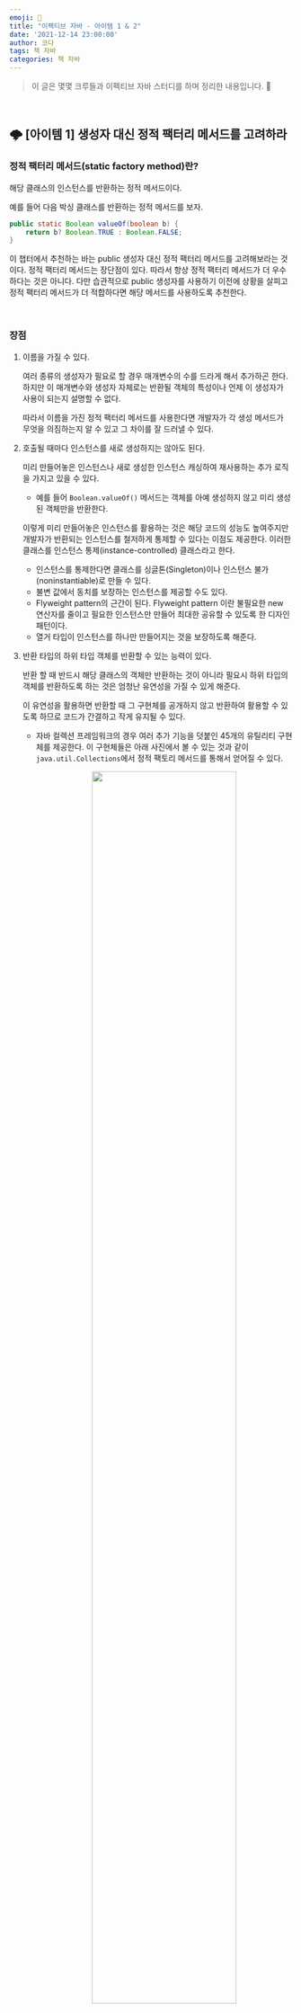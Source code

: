 ```yaml
---
emoji: 🐡
title: "이펙티브 자바 - 아이템 1 & 2"
date: '2021-12-14 23:00:00'
author: 코다
tags: 책 자바
categories: 책 자바
---
```


> 이 글은 몇몇 크루들과 이펙티브 자바 스터디를 하며 정리한 내용입니다. 🙌

<br>

## 🌩 [아이템 1] 생성자 대신 정적 팩터리 메서드를 고려하라

### 정적 팩터리 메서드(static factory method)란?

해당 클래스의 인스턴스를 반환하는 정적 메서드이다. 

예를 들어 다음 박싱 클래스를 반환하는 정적 메서드를 보자.

```java
public static Boolean valueOf(boolean b) {
	return b? Boolean.TRUE : Boolean.FALSE;
}
```

이 챕터에서 추천하는 바는 public 생성자 대신 정적 팩터리 메서드를 고려해보라는 것이다. 정적 팩터리 메서드는 장단점이 있다. 따라서 항상 정적 팩터리 메서드가 더 우수하다는 것은 아니다. 다만 습관적으로 public 생성자를 사용하기 이전에 상황을 살피고 정적 팩터리 메서드가 더 적합하다면 해당 메서드를 사용하도록 추천한다. 

<br>

### 장점

1. 이름을 가질 수 있다. 
    
    여러 종류의 생성자가 필요로 할 경우 매개변수의 수를 드라게 해서 추가하곤 한다. 하지만 이 매개변수와 생성자 자체로는 반환될 객체의 특성이나 언제 이 생성자가 사용이 되는지 설명할 수 없다. 
    
    따라서 이름을 가진 정적 팩터리 메서드를 사용한다면 개발자가 각 생성 메서드가 무엇을 의짐하는지 알 수 있고 그 차이를 잘 드러낼 수 있다. 
    
2. 호출될 때마다 인스턴스를 새로 생성하지는 않아도 된다. 
    
    미리 만들어놓은 인스턴스나 새로 생성한 인스턴스 캐싱하여 재사용하는 추가 로직을 가지고 있을 수 있다.
    
    - 예를 들어 `Boolean.valueOf()` 메서드는 객체를 아예 생성하지 않고 미리 생성된 객체만을 반환한다.
    
    이렇게 미리 만들어놓은 인스턴스를 활용하는 것은 해당 코드의 성능도 높여주지만 개발자가 반환되는 인스턴스를 철저하게 통제할 수 있다는 이점도 제공한다. 이러한 클래스를 인스턴스 통제(instance-controlled) 클래스라고 한다. 
    
    - 인스턴스를 통제한다면 클래스를 싱글톤(Singleton)이나 인스턴스 불가(noninstantiable)로 만들 수 있다.
    - 불변 값에서 동치를 보장하는 인스턴스를 제공할 수도 있다.
    - Flyweight pattern의 근간이 된다. Flyweight pattern 이란 불필요한 new 연산자를 줄이고 필요한 인스턴스만 만들어 최대한 공유할 수 있도록 한 디자인 패턴이다.
    - 열거 타입이 인스턴스를 하나만 만들어지는 것을 보장하도록 해준다.
3. 반환 타입의 하위 타입 객체를 반환할 수 있는 능력이 있다. 
    
    반환 할 때 반드시 해당 클래스의 객체만 반환하는 것이 아니라 필요시 하위 타입의 객체를 반환하도록 하는 것은 엄청난 유연성을 가질 수 있게 해준다. 
    
    이 유연성을 활용하면 반환할 때 그 구현체를 공개하지 않고 반환하여 활용할 수 있도록 하므로 코드가 간결하고 작게 유지될 수 있다. 
    
    - 자바 컬렉션 프레임워크의 경우 여러 추가 기능을 덧붙인 45개의 유틸리티 구현체를 제공한다. 이 구현체들은 아래 사진에서 볼 수 있는 것과 같이 `java.util.Collections`에서 정적 팩토리 메서드를 통해서 얻어질 수 있다.

        <p align="center"><img width="75%" src="https://user-images.githubusercontent.com/63405904/146213695-ebca67cd-c845-4eba-8c35-3a97bf683f3f.png"></p>
        
    - 위 클래스들은 공개되어 있지 않기 때문에 자바 컬렉션 프레임워크 자체를 외부에서 바라보았을 때 훨씬 작고, 응용하면서 익혀야하는 개념과 난이도가 대폭 줄어든다.
    - 또한 그 인터페이스가 명시한 대로 동작할 것을 알기 때문에 해당 구현 클래스가 무엇인지 자세히 살펴볼 필요도 없다. 즉, 정적 팩토리 메서드를 사용한 클라이언트는 해당 객체의 구현체가 아닌 인터페이스만으로 다룰 수 있는 이점이 있다.
4. 입력 매개변수에 따라 매번 다른 클래스의 객체를 반환할 수 있다. 
    
    반환 타입의 하위 타입이기만 한다면 해당 클래스의 객체를 반환할 수 있다. 이것은 매번 다음 릴리즈 때 필요에 의해 다른 클래스의 객체를 반환할 수 있도록 해준다. 
    
    - 예를 들면 `EnumSet` 같은 경우 정적 팩토리 메서드로만 객체를 생성할 수 있는데, 매개변수에 적인 원소의 수에 따라서 `RegularEnumSet` 인스턴스를 반환하거나 `JumboEnumSet` 인스턴스를 반환한다.
    - 다음 릴리즈 때 둘 중 하나의 구현체의 이점이 없어진다면 큰 번거로움 없이 둘 중 하나를 삭제하면 된다.
5. 정적 팩터리 메서드를 작성하는 시점에는 반환할 객체의 클래스가 존재하지 않아도 된다. 
    
    **위 유연함을 제공하기 때문에 service provider framework가 가능하다.**
    
    흔히 알고 있는 대표적인 service provider framework는 `JDBC`이다. 여기서 provider는 구현체이다. 이러한 service provider framework에서는 클라이언트에게 구현체를 제공하는 역할을 프레임워크가 담당하기 때문에 클리아언트는 인터페이스로 기능만 제공받고 구현체로부터는 분리될 수 있다. 
    
    클라이언트가 서비스의 인스턴스를 얻을 때 서비스 접근 API를 사용하여 조건에 따라 필요한 구현체를 얻는데 여기서 정적 팩터리 메서드의 유연성이 이것을 가능하게 한다. 
    
<br>

### 단점

1. 상속을 하려면 public이나 protected 생성자가 필요하니 정적 팩터리 메서드만 제공하면 하위 클래스를 만들 수 없다. 
    
    하지만 이것은 **상속보다 컴포지션을 사용**하고 **불변 타입을 보장**하도록 한다면 이 제약이 그렇게 큰 단점으로 다가오지는 않는다. 
    
2. 정적 팩터리 메서드는 프로그래머가 찾기 어렵다. 
    
    어떤 메서드를 사용하여 해당 객체를 생성할 수 있는지 규정되어 있지 않으므로 찾기가 어렵다. 다만 흔히 사용하는 몇가지 명명 방식이 있기는 하다. (예를 들면 `from`, `of`, `valueOf`, `instance` 등등.. 필요하면 찾아보길)
    
<br>
<br>

## 🌩 [아이템 2] 생성자에 매개변수가 많다면 빌더를 고려하라

앞서 정적 팩터리 메서드의 장점에 대해서 이야기했다. 하지만 정적 팩터리 메서드도 여전히 한계점이 있는데 그것은 매개변수가 너무 많거나, 그 중 선택적인 요소들이 많을 때 **가독성과 안정성**을 유지시키는 것이 어렵다. 

- 여기서 **가독성이**라고 하는 것은 여러 매개변수가 있을 때 몇번째가 어느 필드에 관한 값인지 알기 어려운 것이다.
- 여기서 **안정성**이라고 하는 것은 setter를 사용했을 때 중간에 일관성이 깨지게 되는 것을 말한다.

<br>

### 생성자(정적 팩터리 메서드)와 setter의 한계점

여러 매개변수가 있고 몇몇 선택적인 요소들이 있을 경우 흔히 사용하는 방법은 **점층적 생성자 패턴**(telescoping constructor pattern)이다. 이 패턴을 사용할 경우 보통 생성자의 수가 너무 많아 가독성이 떨어지거나 설정하고 싶지 않은 매개변수까지 포함하기 쉽다. (따라서 0 또는 null로 해당 값을 입력하게 된다) 

두번째 가능한 방법은 자바빈즈 패턴JavaBeans Pattern이다. 이 경우 생성자는 기본으로 두고 setter를 통해서 원하는 매개변수의 값을 설정하는 것이다. 가독성은 좋아지나 **불변 객체를 포기**해야하며 여러 메서드를 호출해서 각각 초기값을 입력해주어야 하기 때문에 해당 작업이 완료되기 이전에는 **일관성이 보장되지 않은 상태**이다. 따라서 버그 가능성이 매우 높다. (스레드 안정성이 낮다.)

<br>

### 빌더 패턴 Builder Pattern을 통한 대안

빌더 패턴을 사용할 경우 필수 매개변수(초기값이 반드시 있어야 하는 필드)로 빌더 객체를 생성한다. (**해당 객체를 직접 생성하는 것이 아니다.**) 이후 빌더를 통해서 선택 매개변수들을 하나씩 지정하게 되고 `build()` 메서드 호출을 통해 필요 매개변수들이 대입된 객체를 얻게 된다. 

```java
public class User {
	private final String name; // 필수 매개변수
	private final int age; // 필수 매개변수
	private final String school;
	private final String address;

	private User(Builder builder) {
		name = builder.name;
		age = builder.age;
		school = builder.school;
		address = builder.address;
	}

	public static class Builder {
		private final String name;
		private fianl int age;

		private final String school = ""; // 기본값
		private final String address ""; // 기본값

		public Builder(String name, int age) {
			this.name = name;
			this.age = age;
		}

		public Builder school(String school) {
			this.school = school;
			return this;
		}

		public Builder address(String address) {
			this.address = address;
			return this;
		}

		public User build() {
			return new User(this);
		}
	}
}
	
```

이처럼 Builder를 사용한다면 해당 클래스를 불변으로 유지하면서 기본값 매개변수는 반드시 지정하도록, 그리고선택 매개변수는 원하는 것을 선택해서 사용할 수 있도록 한다. 

Builder를 사용한다면 메서드 체이닝 방식으로(fluent API, method chaining) 사용되기 때문에 가독성이 좋고 일관성을 유지시킬 수 있다. 

불변식(invariant)을 검증하고 싶다면 `build()`에서 사용하는 생성자에 검증로직을 넣어서 보장하도록 한다. 

**번외) 불변(immutable) vs. 불변식(invariant)**

불변은 해당 객체에 대한 그 어떠한 변경도 허용하지 않는 것이다. 불변식은 프로그램이 실행되는 동안 반드시 만족해야하는 조건이다. 값에 대한 변경과 상관없이 해당 객체가 가지고 있는 필수 요구사항이라고 할수 있다. (나이는 항상 양수여야 한다 등등 

<br>

### 빌더패턴의 장점 - 계층적 클래스에서의 응용

각 계층에서 각각의 빌더를 두어 사용한도록 한다. 상위 클래스에서는 추상 빌더를, 하위 클래스에서는 구현체 빌더를 사용하도록 한다. Generic과 추상 메서드를 활용한 빌더 패턴이다. 

코드를 통해서 이해하는 것이 훨씬 빠르므로 코드로 확인해보자. 

- 최상위 추상 클래스 `Pizza`

```java
public abstract class Pizza {
	public enum Topping {HAM, MUSHROOM, ONION}
	final Set<Topping> toppings; //상위 클래스 필드

	Pizza(Builder<?> builder) {
		toppings = builder.toppings.clone();
	}

	abstract static class Builder<T extends Builder<T>> {
		EnumSet<Topping> toppings = EnumSet.noneOf(Topping.class); // element 타입을 지정한 빈 EnumSet 자료구조이다.
		
		public T addTopping(Topping topping) {
			toppings.add(Objects.requireNonNull(topping));
			return self(); // 하위 클래스에서 그 값이 달라지므로 추상메서드 self()를 반환
		}

		abstract Pizza build(); // 하위 클래스의 생성자 호출

		protected abstract T self(); // 하위 클래스의 Builder 반환 메서드 
	}
}	
```

- 첫 번째 하위 클래스 `NyPizza` - 사이즈 지정이 필수

```java
public class NyPizza extends Pizza {
	public enum Size { SMALL, MEDIUM, LARGE }
	private final Size size;

	private NyPizza(Builder builder) {
		super(builder); // 상위 클래스의 topping을 지정
		size = builder.size; // 하위 클래스의 필드를 지정
	}

	public static class Builder extends Pizza.Builder<Builder> {
		private final Size size;

		public Builder(Size size) {
			this.size = Objects.requireNonNull(size);
		}

		@Override
		public NyPizza build() {
			return new NyPizza(this);
		}

		@Override
		protected Builder self() {
			return this;
		}
	}
}
```

- 두 번째 하위 클래스 `Calzone` - Sauce 추가 여부 지정

```java
public class Calzone extends Pizza {
	private final boolean sauceInside;

	private Calzone(Builder builder) {
		super(builder);
		sauceInside = builder.sauceInside;
	}
	
	public static class Builder extends Pizza.Builder<Builder> {
		private boolean sauceInside = false; // 기본값 지정
		
		public Builder sauceInside() {
			sauceInside = true;
			return this;
		}	
		
		@Override
		public Calzone build() {
			return new Calzone(this);
		}

		@Override
		protected Builder self() {
			return this;
		}
	}
}
```

상위 코드를 잘 이해해보면 계층적 클래스에서 빌더를 통해 구현체의 필수 매개변수를 지정하고 공통된 상위 클래스의 매개변수 지정까지 함께 처리할 수 있는 것을 확인할 수 있다. 

또한 하위 클래스에서 `build()`를 정의하기 때문에 구현체의 객체를 반환할 수 있다. 즉, `NyPizza.Builder`는 `NyPizza`를 반환할 수 있다. (상위 클래스에서는 `Pizza`를 반환하도록 되어 있다.)

이렇게 하위 클래스의 메서드에서 상위 클래스에서 정의한 반환값이 아닌 하위 클래스의 타입을 반환하는 것을 **공변 반환 타이핑(covariant return typing)** 이라고 한다. 이것을 통해 클라이언트가 형변환을 굳이 하지 않고 Builder를 사용할 수 있게 된다. 

위에서 구현한 Builder는 다음과 같이 사용할 수 있다. 

```java
NyPizza pizza = new NyPizza.Builder(SMALL)
		.addTopping(SAUSAGE)
		.addTopping(ONION)
		.build();

Calzone calzone = new Calzone.Builder()
		.addTopping(HAM)
		.sauceInside()
		.build();
```

- Builder의 추가적인 이점
    
    위의 `addToppings()` 처럼 가변인수(varargs) 매개변수를 여러개 지정할 수 있다. 
    
    즉, 개수가 한정되어 있지 않은 가변 인자를 여러개 연달아 지정할 수 있는 이점을 누릴 수 있다. 
    
<br>

### 빌더패턴의 단점

객체를 만들기 전 빌더 관련 로직을 구현하고 생성해야 하므로 성능에 민감한 상황에서 영향을 끼칠 수 있다. 

또한 추가 코드가 매우 많아지기 때문에 매개변수가 적을 때는 오히려 생산성이 훨씬 떨어진다. 

하지만 저자는 API는 일반적으로 시간이 지날수록 매개변수가 많아지기 때문에 나중에 빌더 패턴으로 전환하기보다는 애초에 빌더로 시작하는 것을 추천한다. 

<br>

### 요약 - 언제 빌더를 사용하는게 좋을까?

- 매개변수의 수가 많을 때
- 매개변수의 수가 많고 매개변수 중 다수가 선택 매개변수 일 때 (또는 같은 타입이라서 점층적 생성자 패턴을 사용하지 못할 때)
- 가독성이 필요하고 안정성이 중요할 때

```toc
```